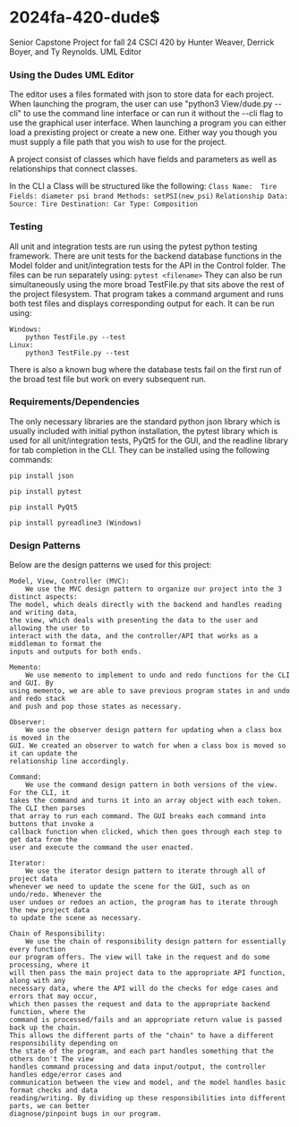 # 2024fa-420-dude$
Senior Capstone Project for fall 24 CSCI 420 by Hunter Weaver, Derrick Boyer, and Ty Reynolds. UML Editor

### Using the Dudes UML Editor
The editor uses a files formated with json to store data for each project. When launching the program, the user can use "python3 View/dude.py --cli" to use the command line interface or can run it without the --cli flag to use the graphical user interface. When launching a program you can either load a prexisting project or create a new one. Either way you though you must supply a file path that you wish to use for the project. 

A project consist of classes which have fields and parameters as well as relationships that connect classes.

In the CLI a Class will be structured like the following:
    ```
    Class Name: 
    Tire
    Fields:
    diameter
    psi
    brand
    Methods:
    setPSI(new_psi)
    ```
    ```
    Relationship Data:
    Source: Tire
    Destination: Car
    Type: Composition
    ```

### Testing 
All unit and integration tests are run using the pytest python testing framework. There are unit tests for the backend database functions in the Model folder and unit/integration tests for the API in the Control folder. The files can be run separately using:
```pytest <filename>```
They can also be run simultaneously using the more broad TestFile.py that sits above the rest of the project filesystem. That program takes a command argument and runs both test files and displays corresponding output for each. It can be run using:
```
Windows:
    python TestFile.py --test
Linux:
    python3 TestFile.py --test
```
There is also a known bug where the database tests fail on the first run of the broad test file but work on every subsequent run.

### Requirements/Dependencies
The only necessary libraries are the standard python json library which is usually included with initial python installation, the pytest library which is used for all unit/integration tests, PyQt5 for the GUI, and the readline library for tab completion in the CLI. They can be installed using the following commands:
```
pip install json
```
```
pip install pytest
```
```
pip install PyQt5
```
```
pip install pyreadline3 (Windows)  
```

### Design Patterns
Below are the design patterns we used for this project:
```
Model, View, Controller (MVC):
    We use the MVC design pattern to organize our project into the 3 distinct aspects:
The model, which deals directly with the backend and handles reading and writing data,
the view, which deals with presenting the data to the user and allowing the user to
interact with the data, and the controller/API that works as a middleman to format the
inputs and outputs for both ends.

Memento:
    We use memento to implement to undo and redo functions for the CLI and GUI. By
using memento, we are able to save previous program states in and undo and redo stack
and push and pop those states as necessary.

Observer:
    We use the observer design pattern for updating when a class box is moved in the
GUI. We created an observer to watch for when a class box is moved so it can update the
relationship line accordingly.

Command:
    We use the command design pattern in both versions of the view. For the CLI, it
takes the command and turns it into an array object with each token. The CLI then parses
that array to run each command. The GUI breaks each command into buttons that invoke a
callback function when clicked, which then goes through each step to get data from the
user and execute the command the user enacted.

Iterator:
    We use the iterator design pattern to iterate through all of project data
whenever we need to update the scene for the GUI, such as on undo/redo. Whenever the
user undoes or redoes an action, the program has to iterate through the new project data
to update the scene as necessary.

Chain of Responsibility:
    We use the chain of responsibility design pattern for essentially every function
our program offers. The view will take in the request and do some processing, where it
will then pass the main project data to the appropriate API function, along with any
necessary data, where the API will do the checks for edge cases and errors that may occur,
which then passes the request and data to the appropriate backend function, where the
command is processed/fails and an appropriate return value is passed back up the chain.
This allows the different parts of the "chain" to have a different responsibility depending on
the state of the program, and each part handles something that the others don't The view
handles command processing and data input/output, the controller handles edge/error cases and
communication between the view and model, and the model handles basic format checks and data
reading/writing. By dividing up these responsibilities into different parts, we can better
diagnose/pinpoint bugs in our program.
```

